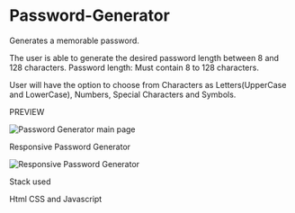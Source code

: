 # Password-Generator

Generates a memorable password.

The user is able to generate the desired password length between 8 and 128 characters. 
Password length:
Must contain 8 to 128 characters.


User will have the option to choose from Characters as Letters(UpperCase and LowerCase), Numbers, Special Characters and Symbols. 

PREVIEW

![Password Generator main page](https://user-images.githubusercontent.com/48987979/67195051-292c9900-f3f0-11e9-9c04-8c42916181aa.jpg)

Responsive Password Generator 

![Responsive Password Generator](https://user-images.githubusercontent.com/48987979/67943584-36a50880-fbd2-11e9-9110-39dd7d5b006e.gif)



Stack used

Html CSS and Javascript






